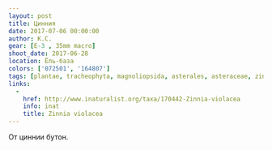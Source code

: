 ```yaml
---
layout: post
title: Цинния
date: 2017-07-06 00:00:00
author: К.С.
gear: [E-3 , 35mm macro]
shoot_date: 2017-06-28
location: Ёль-база
colors: ['072501', '164807']
tags: [plantae, tracheophyta, magnoliopsida, asterales, asteraceae, zinnia, zinnia violacea]
links:
  -
    href: http://www.inaturalist.org/taxa/170442-Zinnia-violacea
    info: inat
    title: Zinnia violacea
---
```

От циннии бутон.
